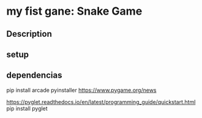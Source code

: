 

# my fist gane: Snake Game

## Description

## setup

## dependencias

pip install arcade pyinstaller
https://www.pygame.org/news

https://pyglet.readthedocs.io/en/latest/programming_guide/quickstart.html
pip install pyglet

